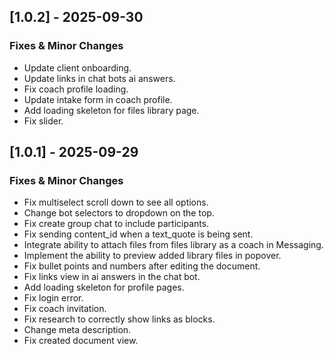 ## [1.0.2] - 2025-09-30

### Fixes & Minor Changes

- Update client onboarding.
- Update links in chat bots ai answers.
- Fix coach profile loading.
- Update intake form in coach profile.
- Add loading skeleton for files library page.
- Fix slider.

## [1.0.1] - 2025-09-29

### Fixes & Minor Changes

- Fix multiselect scroll down to see all options.
- Change bot selectors to dropdown on the top.
- Fix create group chat to include participants.
- Fix sending content_id when a text_quote is being sent.
- Integrate ability to attach files from files library as a coach in Messaging.
- Implement the ability to preview added library files in popover.
- Fix bullet points and numbers after editing the document.
- Fix links view in ai answers in the chat bot.
- Add loading skeleton for profile pages.
- Fix login error.
- Fix coach invitation.
- Fix research to correctly show links as blocks.
- Change meta description.
- Fix created document view.
